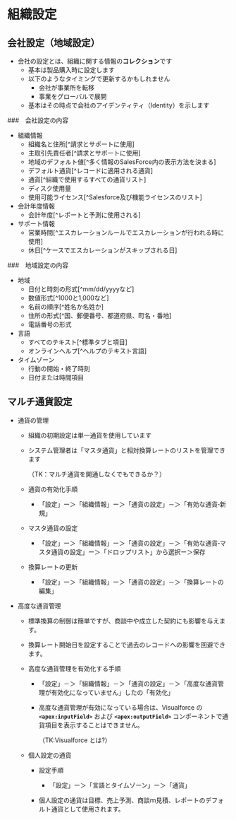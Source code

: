 # 組織設定　　

## 会社設定（地域設定）

- 会社の設定とは、組織に関する情報の**コレクション**です
  - 基本は製品購入時に設定します
  - 以下のようなタイミングで更新するかもしれません
    - 会社が事業所を転移
    - 事業をグローバルで展開
  - 基本はその時点で会社のアイデンティティ（Identity）を示します　　



###　会社設定の内容

- 組織情報
  - 組織名と住所[^請求とサポートに使用]
  - 主取引先責任者[^請求とサポートに使用]
  - 地域のデフォルト値[^多く情報のSalesForce内の表示方法を決まる]
  - デフォルト通貨[^レコードに適用される通貨]
  - 通貨[^組織で使用するすべての通貨リスト]
  - ディスク使用量
  - 使用可能ライセンス[^Salesforce及び機能ライセンスのリスト]
- 会計年度情報
  - 会計年度[^レポートと予測に使用される]
- サポート情報
  - 営業時間[^エスカレーションルールでエスカレーションが行われる時に使用]
  - 休日[^ケースでエスカレーションがスキップされる日]

###　地域設定の内容

- 地域
  - 日付と時刻の形式[^mm/dd/yyyyなど]
  - 数値形式[^1000と1,000など]
  - 名前の順序[^姓名か名姓か]
  - 住所の形式[^国、郵便番号、都道府県、町名・番地]
  - 電話番号の形式
- 言語
  - すべてのテキスト[^標準タブと項目]
  - オンラインヘルプ[^ヘルプのテキスト言語]
- タイムゾーン
  - 行動の開始・終了時刻
  - 日付または時間項目

## マルチ通貨設定　　

- 通貨の管理

  - 組織の初期設定は単一通貨を使用しています

  - システム管理者は「マスタ通貨」と相対換算レートのリストを管理できます

    （TK：マルチ通貨を開通しなくでもできるか？）

  - 通貨の有効化手順

    - 「設定」ー＞「組織情報」ー＞「通貨の設定」－＞「有効な通貨‐新規」

  - マスタ通貨の設定

    - 「設定」ー＞「組織情報」ー＞「通貨の設定」－＞「有効な通貨‐マスタ通貨の設定」ー＞「ドロップリスト」から選択ー＞保存

  - 換算レートの更新

    - 「設定」ー＞「組織情報」ー＞「通貨の設定」－＞「換算レートの編集」

- 高度な通貨管理

  - 標準換算の制御は簡単ですが、商談中や成立した契約にも影響を与えます。

  - 換算レート開始日を設定することで過去のレコードへの影響を回避できます。

  - 高度な通貨管理を有効化する手順

    - 「設定」－＞「組織情報」－＞「通貨の設定」－＞「高度な通貨管理が有効化になっていません」したの「有効化」

    - 高度な通貨管理が有効になっている場合は、Visualforce の **`<apex:inputField>`** および **`<apex:outputField>`** コンポーネントで通貨項目を表示することはできません。

      （TK:Visualforce とは?）

  - 個人設定の通貨

    - 設定手順

      - 「設定」ー＞「言語とタイムゾーン」ー＞「通貨」

    - 個人設定の通貨は目標、売上予測、商談ｍ見積、レポートのデフォルト通貨として使用されます。

      

  

